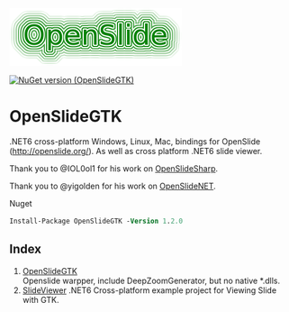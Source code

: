 
![openslide](./openslide_logo.png)

[![NuGet version (OpenSlideGTK)](https://img.shields.io/nuget/v/OpenSlideGTK.svg?style=flat-square)](https://www.nuget.org/packages/OpenSlideGTK/1.2.0)

# OpenSlideGTK
.NET6 cross-platform Windows, Linux, Mac, bindings for OpenSlide (http://openslide.org/). As well as cross platform .NET6 slide viewer.  

Thank you to @IOL0ol1 for his work on [OpenSlideSharp](https://github.com/IOL0ol1/OpenSlideSharp).

Thank you to @yigolden for his work on [OpenSlideNET](https://github.com/yigolden/OpenSlideNET).

Nuget    
```ps
Install-Package OpenSlideGTK -Version 1.2.0
```

## Index

1.  [OpenSlideGTK](/src/OpenSlideGTK)    
    Openslide warpper, include DeepZoomGenerator, but no native *.dlls.
2.  [SlideViewer](/example/SlideViewer/)
    .NET6 Cross-platform example project for Viewing Slide with GTK.